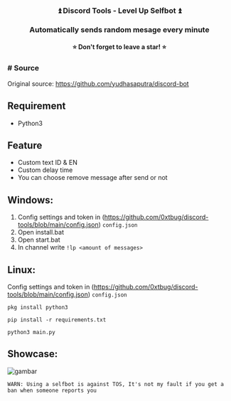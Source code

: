 <div align="center">
  <h3>⏫ Discord Tools - Level Up Selfbot ⏫</h3>
 </div>
<h3 align="center">Automatically sends random mesage every minute</h3>
<h4 align="center">⭐ Don't forget to leave a star! ⭐</h4>

### # Source
Original source: https://github.com/yudhasaputra/discord-bot

## Requirement
* Python3

## Feature
* Custom text ID & EN
* Custom delay time
* You can choose remove message after send or not

## Windows:
1. Config settings and token in (https://github.com/0xtbug/discord-tools/blob/main/config.json) `config.json`
2. Open install.bat
3. Open start.bat
5. In channel write `!lp <amount of messages>`

## Linux:

Config settings and token in (https://github.com/0xtbug/discord-tools/blob/main/config.json) `config.json`
~~~
pkg install python3
~~~

~~~
pip install -r requirements.txt 
~~~

~~~
python3 main.py
~~~

## Showcase:

![gambar](https://user-images.githubusercontent.com/54710482/212695660-4b7f9a35-50ae-4654-bf41-0b14d5607aeb.png)

`WARN: Using a selfbot is against TOS, It's not my fault if you get a ban when someone reports you`
